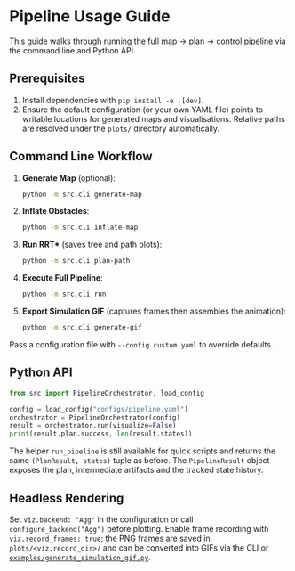 # Pipeline Usage Guide

This guide walks through running the full map → plan → control pipeline via the
command line and Python API.

## Prerequisites

1. Install dependencies with `pip install -e .[dev]`.
2. Ensure the default configuration (or your own YAML file) points to writable
   locations for generated maps and visualisations. Relative paths are resolved
   under the `plots/` directory automatically.

## Command Line Workflow

1. **Generate Map** (optional):
   ```bash
   python -m src.cli generate-map
   ```
2. **Inflate Obstacles**:
   ```bash
   python -m src.cli inflate-map
   ```
3. **Run RRT\*** (saves tree and path plots):
   ```bash
   python -m src.cli plan-path
   ```
4. **Execute Full Pipeline**:
   ```bash
   python -m src.cli run
   ```
5. **Export Simulation GIF** (captures frames then assembles the animation):
   ```bash
   python -m src.cli generate-gif
   ```

Pass a configuration file with `--config custom.yaml` to override defaults.

## Python API

```python
from src import PipelineOrchestrator, load_config

config = load_config("configs/pipeline.yaml")
orchestrator = PipelineOrchestrator(config)
result = orchestrator.run(visualize=False)
print(result.plan.success, len(result.states))
```

The helper `run_pipeline` is still available for quick scripts and returns the
same `(PlanResult, states)` tuple as before. The `PipelineResult` object exposes
the plan, intermediate artifacts and the tracked state history.

## Headless Rendering

Set `viz.backend: "Agg"` in the configuration or call
`configure_backend("Agg")` before plotting. Enable frame recording with
`viz.record_frames: true`; the PNG frames are saved in `plots/<viz.record_dir>/`
and can be converted into GIFs via the CLI or
[`examples/generate_simulation_gif.py`](../examples/generate_simulation_gif.py).
